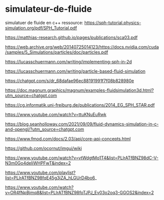 # simulateur-de-fluide
simulatuer de fluide en c++
ressource:
https://sph-tutorial.physics-simulation.org/pdf/SPH_Tutorial.pdf

https://matthias-research.github.io/pages/publications/sca03.pdf

https://web.archive.org/web/20140725014123/https://docs.nvidia.com/cuda/samples/5_Simulations/particles/doc/particles.pdf

https://lucasschuermann.com/writing/implementing-sph-in-2d

https://lucasschuermann.com/writing/particle-based-fluid-simulation

https://chatgpt.com/s/dr_68dafae96ec88191991f7f08b828980e

https://doc.magnum.graphics/magnum/examples-fluidsimulation3d.html?utm_source=chatgpt.com

https://cg.informatik.uni-freiburg.de/publications/2014_EG_SPH_STAR.pdf

https://www.youtube.com/watch?v=ttuKNuEuRwk

https://blog.seanholloway.com/2021/09/09/fluid-dynamics-simulation-in-c-and-opengl/?utm_source=chatgpt.com

https://www.fmod.com/docs/2.03/api/core-api-concepts.html

https://github.com/ocornut/imgui/wiki

https://www.youtube.com/watch?v=vtWdgtMo1T4&list=PLlrATfBNZ98dC-V-N3m0Go4deliWHPFwT&index=2

https://www.youtube.com/playlist?list=PLlrATfBNZ98fqE45g3jZA_hLGUrD4bo6_

https://www.youtube.com/watch?v=OR4fNpBjmq8&list=PLlrATfBNZ98foTJPJ_Ev03o2oq3-GGOS2&index=2
